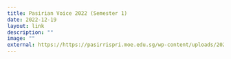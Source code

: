 ```yaml
---
title: Pasirian Voice 2022 (Semester 1)
date: 2022-12-19
layout: link
description: ""
image: ""
external: https://https://pasirrispri.moe.edu.sg/wp-content/uploads/2022/07/Pasirian-Voice_2022-Final.pdf
---
```

